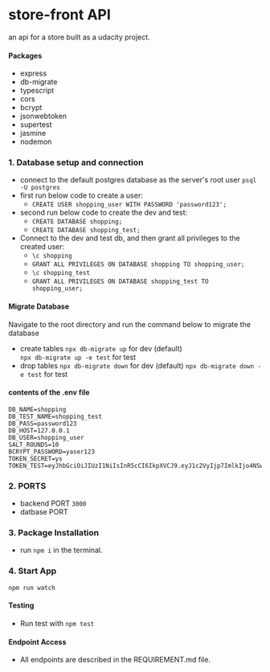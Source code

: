 # store-front API

an api for a store built as a udacity project.

#### Packages

- express
- db-migrate
- typescript
- cors
- bcrypt
- jsonwebtoken
- supertest
- jasmine
- nodemon

### 1. Database setup and connection

- connect to the default postgres database as the server's root user `psql -U postgres`
- first run below code to create a user:
  - `CREATE USER shopping_user WITH PASSWORD 'password123';`
- second run below code to create the dev and test:
  - `CREATE DATABASE shopping;`
  - `CREATE DATABASE shopping_test;`
- Connect to the dev and test db, and then grant all privileges to the created user:
  - `\c shopping`
  - `GRANT ALL PRIVILEGES ON DATABASE shopping TO shopping_user;`
  - `\c shopping_test`
  - `GRANT ALL PRIVILEGES ON DATABASE shopping_test TO shopping_user;`

#### Migrate Database

Navigate to the root directory and run the command below to migrate the database

- create tables
  `npx db-migrate up` for dev (default)  
  `npx db-migrate up -e test` for test
- drop tables
  `npx db-migrate down` for dev (default)
  `npx db-migrate down -e test` for test

#### contents of the .env file

```
DB_NAME=shopping
DB_TEST_NAME=shopping_test
DB_PASS=password123
DB_HOST=127.0.0.1
DB_USER=shopping_user
SALT_ROUNDS=10
BCRYPT_PASSWORD=yaser123
TOKEN_SECRET=ys
TOKEN_TEST=eyJhbGciOiJIUzI1NiIsInR5cCI6IkpXVCJ9.eyJ1c2VyIjp7ImlkIjo4NSwiZmlyc3RuYW1lIjoiQW1tYXIiLCJsYXN0bmFtZSI6Iklzc2EiLCJwYXNzd29yZCI6IiQyYiQxMCROQTV6LzRlMFhIcTk3YkVFM2hha2dlWnlJZmU3dWpjZFMyY29XVHJnR0drU0hTdExLODRPaSJ9LCJpYXQiOjE2NzU2MTUxNDV9.hFOmSOFEyuPlSc7_ZwD5pQWLypvC0YOOYLXvL9MegLQ
```

### 2. PORTS

- backend PORT `3000`
- datbase PORT

### 3. Package Installation

- run `npm i` in the terminal.

### 4. Start App

`npm run watch`

#### Testing

- Run test with `npm test`

#### Endpoint Access

- All endpoints are described in the REQUIREMENT.md file.
